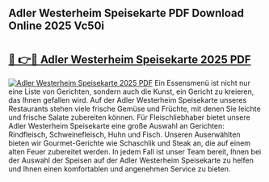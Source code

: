 ## Adler Westerheim Speisekarte PDF Download Online 2025 Vc50i

# <h2><a href="http://gc96oq.nevu.top/?p=Adler+Westerheim+Speisekarte">🔗 👉🔴 Adler Westerheim Speisekarte 2025 PDF</a></h2>

[![Adler Westerheim Speisekarte 2025 PDF](https://i.imgur.com/dBaPXMq.png)](http://gc96oq.nevu.top/?p=Adler+Westerheim+Speisekarte)
Ein Essensmenü ist nicht nur eine Liste von Gerichten, sondern auch die Kunst, ein Gericht zu kreieren, das Ihnen gefallen wird. Auf der Adler Westerheim Speisekarte unseres Restaurants stehen viele frische Gemüse und Früchte, mit denen Sie leichte und frische Salate zubereiten können. Für Fleischliebhaber bietet unsere Adler Westerheim Speisekarte eine große Auswahl an Gerichten: Rindfleisch, Schweinefleisch, Huhn und Fisch. Unseren Auserwählten bieten wir Gourmet-Gerichte wie Schaschlik und Steak an, die auf einem alten Feuer zubereitet werden. In jedem Fall ist unser Team bereit, Ihnen bei der Auswahl der Speisen auf der Adler Westerheim Speisekarte zu helfen und Ihnen einen komfortablen und angenehmen Service zu bieten.
